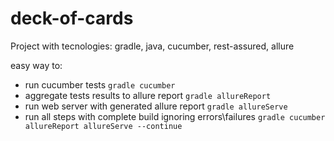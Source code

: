 # deck-of-cards
Project with tecnologies: gradle, java, cucumber, rest-assured, allure

easy way to: 
 * run cucumber tests `gradle cucumber`
 * aggregate tests results to allure report `gradle allureReport`
 * run web server with generated allure report `gradle allureServe`
 * run all steps with complete build ignoring errors\failures `gradle cucumber allureReport allureServe --continue`
